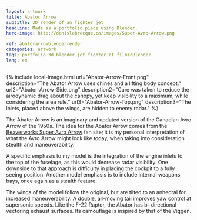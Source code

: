 ```yaml
---
layout: artwork
title: Abator Arrow
subtitle: 3D render of an fighter jet
headline: Made as a portfolio piece using Blender.
hero-image: http://denislabrecque.ca/images/Super-Avro-Arrow.png

ref: abatorarrowblenderrender
categories: artwork
tags: portfolio 3d blender jet fighterJet filmicBlender
lang: en
---
```

{% include local-image.html 
   url="Abator-Arrow-Front.png" description="The Abator Arrow uses chines and a lifting body concept."
   url2="Abator-Arrow-Side.png" description2="Care was taken to reduce the airodynamic drag about the canopy, yet keep visibility to a maximum, while considering the area rule."
   url3="Abator-Arrow-Top.png" description3="The inlets, placed above the wings, are hidden to enemy radar." %}

The Abator Arrow is an imaginary and updated version of the Canadian Avro Arrow of the 1950s. The idea for the Abator Arrow comes from the [Beaverworks Super Avro Arrow](http://www.superarrow.ca/) fan site; it is my personal interpretation of what the Avro Arrow might look like today, when taking into consideration stealth and maneuverability.

A specific emphasis to my model is the integration of the engine inlets to the top of the fuselage, as this would decrease radar visibility. One downside to that approach is difficulty in placing the cockpit to a fully seeing position. Another model emphasis is to include internal weapons bays, once again as a stealth feature.

The wings of the model follow the original, but are tilted to an anhedral for increased maneuverability. A double, all-moving tail improves yaw control at supersonic speeds. Like the F-22 Raptor, the Abator has bi-directional vectoring exhaust surfaces. Its camouflage is inspired by that of the Viggen.